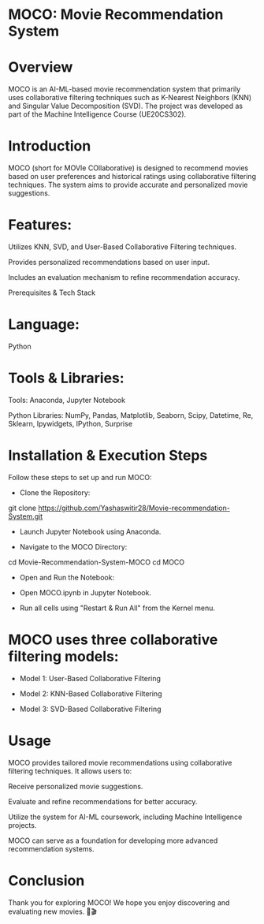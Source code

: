 # MOCO: Movie Recommendation System

# Overview

MOCO is an AI-ML-based movie recommendation system that primarily uses collaborative filtering techniques such as K-Nearest Neighbors (KNN) and Singular Value Decomposition (SVD). The project was developed as part of the Machine Intelligence Course (UE20CS302).

# Introduction

MOCO (short for MOVIe COllaborative) is designed to recommend movies based on user preferences and historical ratings using collaborative filtering techniques. The system aims to provide accurate and personalized movie suggestions.

# Features:

Utilizes KNN, SVD, and User-Based Collaborative Filtering techniques.

Provides personalized recommendations based on user input.

Includes an evaluation mechanism to refine recommendation accuracy.

Prerequisites & Tech Stack

# Language:

Python

# Tools & Libraries:

Tools: Anaconda, Jupyter Notebook

Python Libraries: NumPy, Pandas, Matplotlib, Seaborn, Scipy, Datetime, Re, Sklearn, Ipywidgets, IPython, Surprise

# Installation & Execution Steps

Follow these steps to set up and run MOCO:

- Clone the Repository:

git clone https://github.com/Yashaswitir28/Movie-recommendation-System.git

- Launch Jupyter Notebook using Anaconda.

- Navigate to the MOCO Directory:

cd Movie-Recommendation-System-MOCO
cd MOCO

- Open and Run the Notebook:

- Open MOCO.ipynb in Jupyter Notebook.

- Run all cells using "Restart & Run All" from the Kernel menu.

# MOCO uses three collaborative filtering models:

- Model 1: User-Based Collaborative Filtering

- Model 2: KNN-Based Collaborative Filtering

- Model 3: SVD-Based Collaborative Filtering


# Usage

MOCO provides tailored movie recommendations using collaborative filtering techniques. It allows users to:

Receive personalized movie suggestions.

Evaluate and refine recommendations for better accuracy.

Utilize the system for AI-ML coursework, including Machine Intelligence projects.

MOCO can serve as a foundation for developing more advanced recommendation systems.

# Conclusion

Thank you for exploring MOCO! We hope you enjoy discovering and evaluating new movies. 🍿🎬
